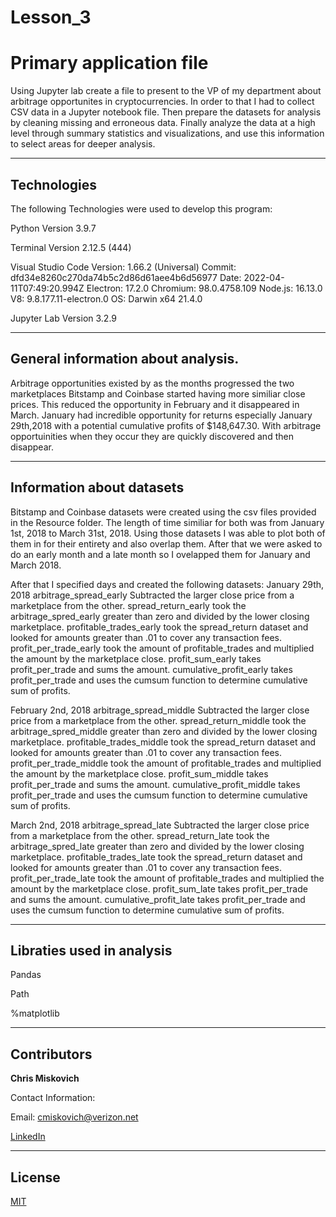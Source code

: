 # Lesson_3
  
# Primary application file

Using Jupyter lab create a file to present to the VP of my department about arbitrage opportunites in cryptocurrencies.  In order to that I had to collect CSV data in a Jupyter notebook file. Then prepare the datasets for analysis by cleaning missing and erroneous data. Finally analyze the data at a high level through summary statistics and visualizations, and use this information to select areas for deeper analysis. 

---

## Technologies

The following Technologies were used to develop this program:

Python 
    Version 3.9.7

Terminal
    Version 2.12.5 (444)

Visual Studio Code
    Version: 1.66.2 (Universal)
    Commit: dfd34e8260c270da74b5c2d86d61aee4b6d56977
    Date: 2022-04-11T07:49:20.994Z
    Electron: 17.2.0
    Chromium: 98.0.4758.109
    Node.js: 16.13.0
    V8: 9.8.177.11-electron.0
    OS: Darwin x64 21.4.0
    
Jupyter Lab 
    Version 3.2.9

---

## General information about analysis.

Arbitrage opportunities existed by as the months progressed the two marketplaces Bitstamp and Coinbase started having more similiar close prices.  This reduced the opportunity in February and it disappeared in March.  January had incredible opportunity for returns especially January 29th,2018 with a potential cumulative profits of $148,647.30.   With arbitrage opportuinities when they occur they are quickly discovered and then disappear.


---

## Information about datasets

Bitstamp and Coinbase datasets were created using the csv files provided in the Resource folder.  The length of time similiar for both was from January 1st, 2018 to March 31st, 2018.  Using those datasets I was able to plot both of them in for their entirety and also overlap them.  After that we were asked to do an early month and a late month so I ovelapped them for January and March 2018.

After that I specified days and created the following datasets:
January 29th, 2018
arbitrage_spread_early Subtracted the larger close price from a marketplace from the other.
spread_return_early took the arbitrage_spred_early greater than zero and divided by the lower closing marketplace.
profitable_trades_early took the spread_return dataset and looked for amounts greater than .01 to cover any transaction fees.
profit_per_trade_early took the amount of profitable_trades and multiplied the amount by the marketplace close.
profit_sum_early takes profit_per_trade and sums the amount.
cumulative_profit_early takes profit_per_trade and uses the cumsum function to determine cumulative sum of profits.

February 2nd, 2018
arbitrage_spread_middle Subtracted the larger close price from a marketplace from the other.
spread_return_middle took the arbitrage_spred_middle greater than zero and divided by the lower closing marketplace.
profitable_trades_middle took the spread_return dataset and looked for amounts greater than .01 to cover any transaction fees.
profit_per_trade_middle took the amount of profitable_trades and multiplied the amount by the marketplace close.
profit_sum_middle takes profit_per_trade and sums the amount.
cumulative_profit_middle takes profit_per_trade and uses the cumsum function to determine cumulative sum of profits.

March 2nd, 2018
arbitrage_spread_late Subtracted the larger close price from a marketplace from the other.
spread_return_late took the arbitrage_spred_late greater than zero and divided by the lower closing marketplace.
profitable_trades_late took the spread_return dataset and looked for amounts greater than .01 to cover any transaction fees.
profit_per_trade_late took the amount of profitable_trades and multiplied the amount by the marketplace close.
profit_sum_late takes profit_per_trade and sums the amount.
cumulative_profit_late takes profit_per_trade and uses the cumsum function to determine cumulative sum of profits.

---

## Libraties used in analysis

Pandas

Path

%matplotlib

---

## Contributors


**Chris Miskovich**

Contact Information:

Email: cmiskovich@verizon.net

[LinkedIn](https://www.linkedin.com/in/christopher-miskovich-9a61b0234/) 

---

## License

[MIT](images/License.txt)
